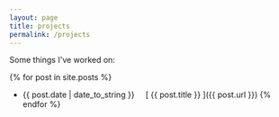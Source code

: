 ```yaml
---
layout: page
title: projects
permalink: /projects
---
```


Some things I've worked on:

{% for post in site.posts %}
  * {{ post.date | date_to_string }} &nbsp; &nbsp; [ {{ post.title }} ]({{ post.url }})
{% endfor %}
